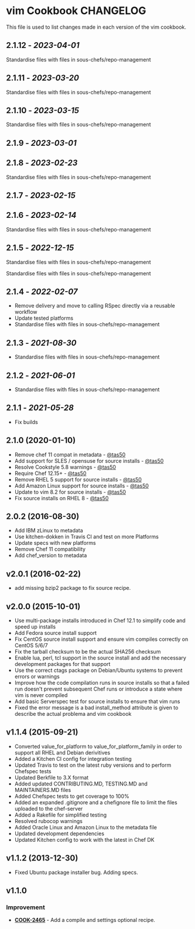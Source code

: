 # vim Cookbook CHANGELOG

This file is used to list changes made in each version of the vim cookbook.

## 2.1.12 - *2023-04-01*

Standardise files with files in sous-chefs/repo-management

## 2.1.11 - *2023-03-20*

Standardise files with files in sous-chefs/repo-management

## 2.1.10 - *2023-03-15*

Standardise files with files in sous-chefs/repo-management

## 2.1.9 - *2023-03-01*

## 2.1.8 - *2023-02-23*

Standardise files with files in sous-chefs/repo-management

## 2.1.7 - *2023-02-15*

## 2.1.6 - *2023-02-14*

Standardise files with files in sous-chefs/repo-management

## 2.1.5 - *2022-12-15*

Standardise files with files in sous-chefs/repo-management

Standardise files with files in sous-chefs/repo-management

## 2.1.4 - *2022-02-07*

- Remove delivery and move to calling RSpec directly via a reusable workflow
- Update tested platforms
- Standardise files with files in sous-chefs/repo-management

## 2.1.3 - *2021-08-30*

- Standardise files with files in sous-chefs/repo-management

## 2.1.2 - *2021-06-01*

- Standardise files with files in sous-chefs/repo-management

## 2.1.1 - *2021-05-28*

- Fix builds

## 2.1.0 (2020-01-10)

- Remove chef 11 compat in metadata - [@tas50](https://github.com/tas50)
- Add support for SLES / opensuse for source installs - [@tas50](https://github.com/tas50)
- Resolve Cookstyle 5.8 warnings - [@tas50](https://github.com/tas50)
- Require Chef 12.15+ - [@tas50](https://github.com/tas50)
- Remove RHEL 5 support for source installs - [@tas50](https://github.com/tas50)
- Add Amazon Linux support for source installs - [@tas50](https://github.com/tas50)
- Update to vim 8.2 for source installs - [@tas50](https://github.com/tas50)
- Fix source installs on RHEL 8 - [@tas50](https://github.com/tas50)

## 2.0.2 (2016-08-30)

- Add IBM zLinux to metadata
- Use kitchen-dokken in Travis CI and test on more Platforms
- Update specs with new platforms
- Remove Chef 11 compatibility
- Add chef_version to metadata

## v2.0.1 (2016-02-22)

- add missing bzip2 package to fix source recipe.

## v2.0.0 (2015-10-01)

- Use multi-package installs introduced in Chef 12.1 to simplify code and speed up installs
- Add Fedora source install support
- Fix CentOS source install support and ensure vim compiles correctly on CentOS 5/6/7
- Fix the tarball checksum to be the actual SHA256 checksum
- Enable lua, perl, tcl support in the source install and add the necessary development packages for that support
- Use the correct ctags package on Debian/Ubuntu systems to prevent errors or warnings
- Improve how the code compilation runs in source installs so that a failed run doesn't prevent subsequent Chef runs or introduce a state where vim is never compiled
- Add basic Serverspec test for source installs to ensure that vim runs
- Fixed the error message is a bad install_method attribute is given to describe the actual problema and vim cookbook

## v1.1.4 (2015-09-21)

- Converted value_for_platform to value_for_platform_family in order to support all RHEL and Debian derivitives
- Added a Kitchen CI config for integration testing
- Updated Travis to test on the latest ruby versions and to perform Chefspec tests
- Updated Berkfile to 3.X format
- Added updated CONTRIBUTING.MD, TESTING.MD and MAINTAINERS.MD files
- Added Chefspec tests to get coverage to 100%
- Added an expanded .gitignore and a chefignore file to limit the files uploaded to the chef-server
- Added a Rakefile for simplified testing
- Resolved rubocop warnings
- Added Oracle Linux and Amazon Linux to the metadata file
- Updated development dependencies
- Updated Kitchen config to work with the latest in Chef DK

## v1.1.2 (2013-12-30)

- Fixed Ubuntu package installer bug. Adding specs.

## v1.1.0

### Improvement

- **[COOK-2465](https://tickets.opscode.com/browse/COOK-2465)** - Add a compile and settings optional recipe.
